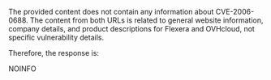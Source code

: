 The provided content does not contain any information about CVE-2006-0688. The content from both URLs is related to general website information, company details, and product descriptions for Flexera and OVHcloud, not specific vulnerability details.

Therefore, the response is:

NOINFO